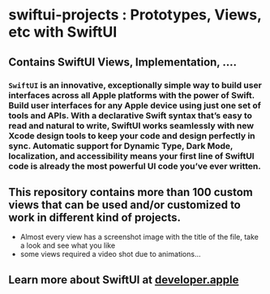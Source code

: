# swiftui-projects : Prototypes, Views, etc with SwiftUI

## Contains SwiftUI Views, Implementation, ....


### `SwiftUI` is an innovative, exceptionally simple way to build user interfaces across all Apple platforms with the power of Swift. Build user interfaces for any Apple device using just one set of tools and APIs. With a declarative Swift syntax that’s easy to read and natural to write, SwiftUI works seamlessly with new Xcode design tools to keep your code and design perfectly in sync. Automatic support for Dynamic Type, Dark Mode, localization, and accessibility means your first line of SwiftUI code is already the most powerful UI code you’ve ever written.


## This repository contains more than 100 custom views that can be used and/or customized to work in different kind of projects.
* Almost every view has a screenshot image with the title of the file, take a look and see what you like
* some views required a video shot due to animations...

## Learn more about SwiftUI at [developer.apple](https://developer.apple.com/xcode/swiftui/)

